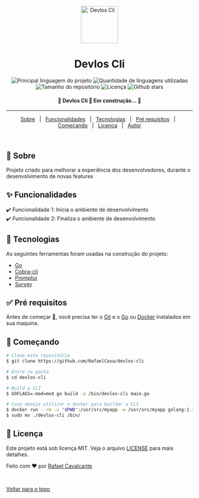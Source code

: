 <div align="center" id="top"> 
  <img src="https://cdn.worldvectorlogo.com/logos/golang-gopher.svg" alt="Devlos Cli" style="width: 100px"/>
</div>

<h1 align="center">Devlos Cli</h1>

<p align="center">
  <img alt="Principal linguagem do projeto" src="https://img.shields.io/github/languages/top/RafaelCava/devlos-cli?color=56BEB8">

  <img alt="Quantidade de linguagens utilizadas" src="https://img.shields.io/github/languages/count/RafaelCava/devlos-cli?color=56BEB8">

  <img alt="Tamanho do repositório" src="https://img.shields.io/github/repo-size/RafaelCava/devlos-cli?color=56BEB8">

  <img alt="Licença" src="https://img.shields.io/github/license/RafaelCava/devlos-cli?color=56BEB8">

  <!-- <img alt="Github issues" src="https://img.shields.io/github/issues/RafaelCava/devlos-cli?color=56BEB8" /> -->

  <!-- <img alt="Github forks" src="https://img.shields.io/github/forks/RafaelCava/devlos-cli?color=56BEB8" /> -->

  <img alt="Github stars" src="https://img.shields.io/github/stars/RafaelCava/devlos-cli?color=56BEB8" />
</p>

<!-- Status -->

<h4 align="center"> 
	🚧  Devlos Cli 🚀 Em construção...  🚧
</h4> 

<hr>

<p align="center">
  <a href="#dart-sobre">Sobre</a> &#xa0; | &#xa0; 
  <a href="#sparkles-funcionalidades">Funcionalidades</a> &#xa0; | &#xa0;
  <a href="#rocket-tecnologias">Tecnologias</a> &#xa0; | &#xa0;
  <a href="#white_check_mark-pré-requisitos">Pré requisitos</a> &#xa0; | &#xa0;
  <a href="#checkered_flag-começando">Começando</a> &#xa0; | &#xa0;
  <a href="#memo-licença">Licença</a> &#xa0; | &#xa0;
  <a href="https://github.com/RafaelCava" target="_blank">Autor</a>
</p>

<br>

## :dart: Sobre ##

Projeto criado para melhorar a experiência dos desenvolvedores, durante o desenvolvimento de novas features

## :sparkles: Funcionalidades ##

:heavy_check_mark: Funcionalidade 1: Inicia o ambiente de desenvolvimento\
:heavy_check_mark: Funcionalidade 2: Finaliza o ambiente de desenvolvimento
## :rocket: Tecnologias ##

As seguintes ferramentas foram usadas na construção do projeto:

- [Go](https://go.dev/)
- [Cobra-cli](https://github.com/spf13/cobra)
- [Promptui](https://github.com/manifoldco/promptui)
- [Survey](https://github.com/AlecAivazis/survey)

## :white_check_mark: Pré requisitos ##

Antes de começar :checkered_flag:, você precisa ter o [Git](https://git-scm.com) e o [Go](https://go.dev/) ou [Docker](https://www.docker.com/) instalados em sua maquina.

## :checkered_flag: Começando ##

```bash
# Clone este repositório
$ git clone https://github.com/RafaelCava/devlos-cli

# Entre na pasta
$ cd devlos-cli

# Build a CLI
$ GOFLAGS=-mod=mod go build -o /bin/devlos-cli main.go

# Caso deseje utilizar o docker para buildar a CLI
$ docker run --rm -v "$PWD":/usr/src/myapp -w /usr/src/myapp golang:1.19 go build -v
$ sudo mv ./devlos-cli /bin/
```


## :memo: Licença ##

Este projeto está sob licença MIT. Veja o arquivo [LICENSE](LICENSE) para mais detalhes.


Feito com :heart: por <a href="https://github.com/RafaelCava" target="_blank">Rafael Cavalcante</a>

&#xa0;

<a href="#top">Voltar para o topo</a>
